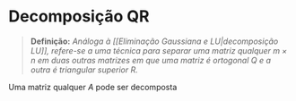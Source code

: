 # Decomposição QR

> **Definição:** *Análoga à [[Eliminação Gaussiana e LU|decomposição LU]], refere-se a uma técnica para separar uma matriz qualquer $m\times n$ em duas outras matrizes em que uma matriz é ortogonal $Q$ e a outra é triangular superior $R$.*

Uma matriz qualquer $A$ pode ser decomposta






